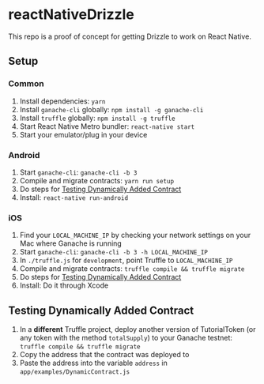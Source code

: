 # reactNativeDrizzle

This repo is a proof of concept for getting Drizzle to work on React Native.

## Setup

### Common

1. Install dependencies: `yarn`
1. Install `ganache-cli` globally: `npm install -g ganache-cli`
1. Install `truffle` globally: `npm install -g truffle`
1. Start React Native Metro bundler: `react-native start`
1. Start your emulator/plug in your device

### Android

1. Start `ganache-cli`: `ganache-cli -b 3`
1. Compile and migrate contracts: `yarn run setup`
1. Do steps for [Testing Dynamically Added Contract](#testing-dynamically-added-contract)
1. Install: `react-native run-android`

### iOS

1. Find your `LOCAL_MACHINE_IP` by checking your network settings on your Mac where Ganache is running
1. Start `ganache-cli`: `ganache-cli -b 3 -h LOCAL_MACHINE_IP`
1. In `./truffle.js` for `development`, point Truffle to `LOCAL_MACHINE_IP` 
1. Compile and migrate contracts: `truffle compile && truffle migrate`
1. Do steps for [Testing Dynamically Added Contract](#testing-dynamically-added-contract)
1. Install: Do it through Xcode

## Testing Dynamically Added Contract

1. In a **different** Truffle project, deploy another version of TutorialToken (or any token with the method `totalSupply`) to your Ganache testnet: `truffle compile && truffle migrate`
1. Copy the address that the contract was deployed to
1. Paste the address into the variable `address`  in `app/examples/DynamicContract.js`